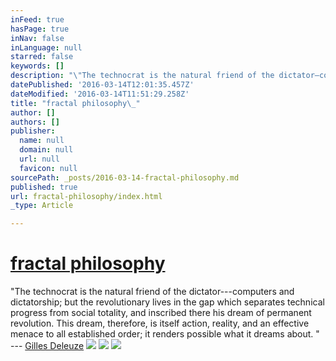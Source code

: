 ```yaml
---
inFeed: true
hasPage: true
inNav: false
inLanguage: null
starred: false
keywords: []
description: "\"The technocrat is the natural friend of the dictator—computers and dictatorship; but the revolutionary lives in the gap which separates technical progress from social totality, and inscribed there his dream of permanent revolution. This dream, therefore, is itself action, reality, and an effective menace to all established order; it renders possible what it dreams about. \"\_—\_Gilles Deleuze"
datePublished: '2016-03-14T12:01:35.457Z'
dateModified: '2016-03-14T11:51:29.258Z'
title: "fractal philosophy\_"
author: []
authors: []
publisher:
  name: null
  domain: null
  url: null
  favicon: null
sourcePath: _posts/2016-03-14-fractal-philosophy.md
published: true
url: fractal-philosophy/index.html
_type: Article

---
```

# [fractal philosophy ][0]

"The technocrat is the natural friend of the dictator---computers and dictatorship; but the revolutionary lives in the gap which separates technical progress from social totality, and inscribed there his dream of permanent revolution. This dream, therefore, is itself action, reality, and an effective menace to all established order; it renders possible what it dreams about. "   
--- [Gilles Deleuze][1]
![](https://the-grid-user-content.s3-us-west-2.amazonaws.com/1a1e00f5-868e-4091-9af4-87d0ee4cdbdd.jpg)
![](https://the-grid-user-content.s3-us-west-2.amazonaws.com/b3743eff-0a6a-4b60-85a3-6c248db2efe0.jpg)
![](https://the-grid-user-content.s3-us-west-2.amazonaws.com/d101fef2-e809-48ec-b8d1-a900353a23fe.jpg)

[0]: https://david-walljones.squarespace.com/journal/2011/6/19/fractal-philosophy-some-notes.html
[1]: http://www.goodreads.com/author/show/13009.Gilles_Deleuze